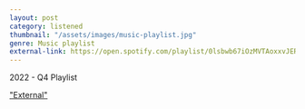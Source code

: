 ```yaml
---
layout: post
category: listened
thumbnail: "/assets/images/music-playlist.jpg"
genre: Music playlist
external-link: https://open.spotify.com/playlist/0lsbwb67iOzMVTAoxxvJER?si=571ddab12299418f
---
```

2022 - Q4 Playlist

["External"](https://open.spotify.com/playlist/0lsbwb67iOzMVTAoxxvJER?si=571ddab12299418f)